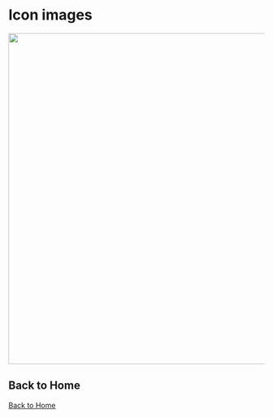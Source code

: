 # Icon images

<p align="center">
<img width="650" src="/static/images/tabler-optimized.png" />
</p>

## Back to Home

[Back to Home](/)
